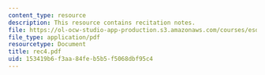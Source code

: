 ```yaml
---
content_type: resource
description: This resource contains recitation notes.
file: https://ol-ocw-studio-app-production.s3.amazonaws.com/courses/esd-86-models-data-and-inference-for-socio-technical-systems-spring-2007/153419b6f3aa84feb5b5f5068dbf95c4_rec4.pdf
file_type: application/pdf
resourcetype: Document
title: rec4.pdf
uid: 153419b6-f3aa-84fe-b5b5-f5068dbf95c4
---
```

